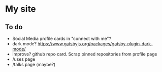 # My site

## To do
- Social Media profile cards in "connect with me"?
- dark mode? https://www.gatsbyjs.org/packages/gatsby-plugin-dark-mode/
- improve? github repo card. Scrap pinned repositories from profile page
- /uses page
- /talks page (maybe?)